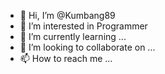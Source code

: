 - 👋 Hi, I’m @Kumbang89
- 👀 I’m interested in Programmer
- 🌱 I’m currently learning ...
- 💞️ I’m looking to collaborate on ...
- 📫 How to reach me ...

<!---
Kumbang89/Kumbang89 is a ✨ special ✨ repository because its `README.md` (this file) appears on your GitHub profile.
You can click the Preview link to take a look at your changes.
--->
